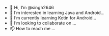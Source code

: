 - 👋 Hi, I’m @singh2646
- 👀 I’m interested in learning Java and Android...
- 🌱 I’m currently learning Kotin for Android...
- 💞️ I’m looking to collaborate on ...
- 📫 How to reach me ...

<!---
singh2646/singh2646 is a ✨ special ✨ repository because its `README.md` (this file) appears on your GitHub profile.
You can click the Preview link to take a look at your changes.
--->
